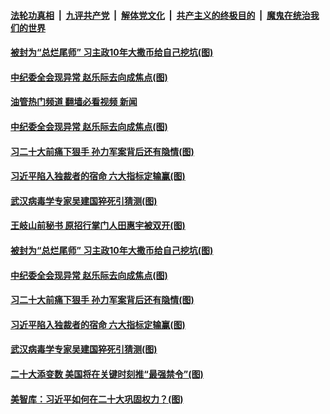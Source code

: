 ####  [法轮功真相](../../../../basic/blob/master/README.md?t=10091001) &nbsp;|&nbsp; [九评共产党](../../../../9ping.md/blob/master/README.md?t=10091001) &nbsp;|&nbsp; [解体党文化](../../../../jtdwh.md/blob/master/README.md?t=10091001)  &nbsp;|&nbsp; [共产主义的终极目的](../../../../gczydzjmd.md/blob/master/README.md?t=10091001) &nbsp;|&nbsp; [魔鬼在统治我们的世界](../../../../mgztzwmdsj.md/blob/master/README.md?t=10091001) 


#### [被封为“总烂尾师” 习主政10年大撒币给自己挖坑(图)](../pages/p2/1018594.md?t=10091001) 

#### [中纪委全会现异常 赵乐际去向成焦点(图)](../pages/p2/1018603.md?t=10091001) 
#### [油管热门频道 翻墙必看视频 新闻](http://209.250.226.216:81/youtube.html?10091001)
#### [中纪委全会现异常 赵乐际去向成焦点(图)](../pages/p2/1018603.md?t=10091001) 

#### [习二十大前痛下狠手 孙力军案背后还有隐情(图)](../pages/p2/1018534.md?t=10091001) 

#### [习近平陷入独裁者的宿命 六大指标定输赢(图)](../pages/p2/1018499.md?t=10091001) 

#### [武汉病毒学专家吴建国猝死引猜测(图)](../pages/p2/1018505.md?t=10091001) 



#### [王岐山前秘书 原招行掌门人田惠宇被双开(图)](../pages/p2/1018613.md?t=10091001) 




#### [被封为“总烂尾师” 习主政10年大撒币给自己挖坑(图)](../pages/p2/1018594.md?t=10091001) 

#### [中纪委全会现异常 赵乐际去向成焦点(图)](../pages/p2/1018603.md?t=10091001) 

#### [习二十大前痛下狠手 孙力军案背后还有隐情(图)](../pages/p2/1018534.md?t=10091001) 


#### [习近平陷入独裁者的宿命 六大指标定输赢(图)](../pages/p2/1018499.md?t=10091001) 




#### [武汉病毒学专家吴建国猝死引猜测(图)](../pages/p2/1018505.md?t=10091001) 



#### [二十大添变数 美国将在关键时刻推“最强禁令”(图)](../pages/p2/1018460.md?t=10091001) 

#### [美智库：习近平如何在二十大巩固权力？(图)](../pages/p2/1018451.md?t=10091001) 


<img src='http://gfw-breaker.win/goodnews/indexes/p2.md' width='0px' height='0px'/>
